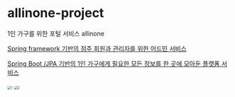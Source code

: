 # allinone-project
1인 가구를 위한 포털 서비스 allinone 

[Spring framework 기반의 점주 회원과 관리자를 위한 어드민 서비스](https://github.com/lamiproche/allinone/tree/main/src-admin/main)

[Spring Boot /JPA 기반의 1인 가구에게 필요한 모든 정보를 한 곳에 모아둔 플랫폼 서비스 ]()


<img src="https://user-images.githubusercontent.com/90686738/139640084-c7112469-1333-42cc-8060-a1c502354292.jpg" alt="1" style="zoom:50%;" />

<img src="https://user-images.githubusercontent.com/90686738/139640097-17e39e11-6474-4fc9-827a-2169e07c2a75.jpg" alt="2" style="zoom:50%;" />
